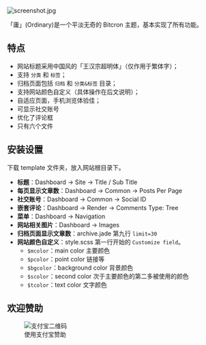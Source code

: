 ![screenshot.jpg](https://raw.githubusercontent.com/shuibaco/bitcron-theme-ordinary/master/screenshot.jpg)

「庸」(Ordinary)是一个平淡无奇的 Bitcron 主题，基本实现了所有功能。

## 特点

- 网站标题采用中国风的「王汉宗超明体」（仅作用于繁体字）；
- 支持 `分类` 和 `标签`；
- 归档页面包括 `归档` 和 `分类&标签` 目录；
- 支持网站颜色自定义（具体操作在后文说明）；
- 自适应页面，手机浏览体验佳；
- 可显示社交账号
- 优化了评论框
- 只有六个文件

## 安装设置

下载 template 文件夹，放入网站根目录下。

- **标题**：Dashboard → Site → Title / Sub Title
- **每页显示文章数**：Dashboard → Common → Posts Per Page
- **社交账号**：Dashboard → Common → Social ID
- **嵌套评论**：Dashboard → Render → Comments Type: Tree
- **菜单**：Dashboard → Navigation
- **网站相关图片**：Dashboard → Images
- **归档页面显示文章数**：archive.jade 第九行 `limit=30`
- **网站颜色自定义**：style.scss 第一行开始的 `Customize field`。
    + `$mcolor`：main color 主要颜色
    + `$pcolor`：point color 链接等
    + `$bgcolor`：background color 背景颜色
    + `$scolor`：second color 次于主要颜色的第二多被使用的颜色
    + `$tcolor`：text color 文字颜色

## 欢迎赞助

<figure>
    <img src="https://raw.githubusercontent.com/shuibaco/donate/master/alipay.jpg" alt="支付宝二维码" />
    <figcaption>使用支付宝赞助</figcaption>
</figure>